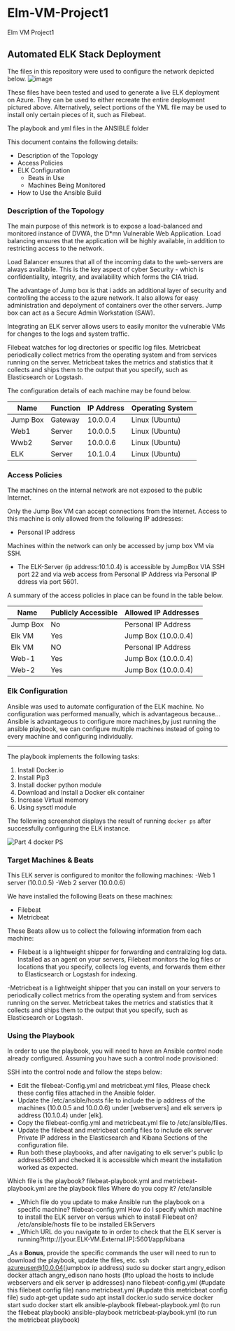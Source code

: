 # Elm-VM-Project1
Elm VM Project1

## Automated ELK Stack Deployment

The files in this repository were used to configure the network depicted below.
![image](https://user-images.githubusercontent.com/81688396/130365337-d12f55ac-7bf4-46ad-badc-531088bdb258.png)


These files have been tested and used to generate a live ELK deployment on Azure. They can be used to either recreate the entire deployment pictured above. Alternatively, select portions of the YML file may be used to install only certain pieces of it, such as Filebeat.

The playbook and yml files in the ANSIBLE folder 

This document contains the following details:
- Description of the Topology
- Access Policies
- ELK Configuration
  - Beats in Use
  - Machines Being Monitored
- How to Use the Ansible Build


### Description of the Topology

The main purpose of this network is to expose a load-balanced and monitored instance of DVWA, the D*mn Vulnerable Web Application.
Load balancing ensures that the application will be highly available, in addition to restricting access to the network.

Load Balancer ensures that all of the incoming data to the web-servers are always availabile. This is the key aspect of cyber Security - which is confidentiality, integrity, and availability which forms the CIA triad.

The advantage of Jump box is that i adds an additional layer of security and controlling the access to the azure network. It also allows for easy administration and depolyment of containers over the other servers. Jump box can act as a Secure Admin Workstation (SAW).

Integrating an ELK server allows users to easily monitor the vulnerable VMs for changes to the logs and system traffic.

Filebeat watches for log directories or specific log files.
Metricbeat periodically collect metrics from the operating system and from services running on the server. Metricbeat takes the metrics and statistics that it collects and ships them to the output that you specify, such as Elasticsearch or Logstash.

The configuration details of each machine may be found below.

| Name     | Function | IP Address | Operating System |
|----------|----------|------------|------------------|
| Jump Box | Gateway  | 10.0.0.4   | Linux (Ubuntu)   |
| Web1     | Server   | 10.0.0.5   | Linux (Ubuntu)   |
| Wwb2     | Server   | 10.0.0.6   | Linux (Ubuntu)   |  
| ELK      | Server   | 10.1.0.4   | Linux (Ubuntu)   |

### Access Policies

The machines on the internal network are not exposed to the public Internet. 

Only the Jump Box VM can accept connections from the Internet. Access to this machine is only allowed from the following IP addresses:
- Personal IP address

Machines within the network can only be accessed by jump box VM via SSH.
- The ELK-Server (ip address:10.1.0.4) is accessible by JumpBox VIA SSH port 22 and via web access from Personal IP Address via Personal IP ddress via port 5601.

A summary of the access policies in place can be found in the table below.

| Name     | Publicly Accessible | Allowed IP Addresses       |
|----------|---------------------|----------------------------|
| Jump Box | No                  | Personal IP Address        |
| Elk VM   | Yes                 | Jump Box (10.0.0.4)        |
| Elk VM   | NO                  | Personal IP Address        |         
| Web-1    | Yes                 | Jump Box (10.0.0.4)        |
| Web-2    | Yes                 | Jump Box (10.0.0.4)        |
    
### Elk Configuration

Ansible was used to automate configuration of the ELK machine. No configuration was performed manually, which is advantageous because...
Ansible is advantageous to configure more machines,by just running the ansible playbook, we can configure multiple machines instead of going to every machine and configuring individually.

--------------------------------------------------------------------------------------------------------------------------------------------
The playbook implements the following tasks:
1.  Install Docker.io
2.  Install Pip3 
3.  Install docker python module
4.  Download and Install a Docker elk container
5.  Increase Virtual memory
6.  Using sysctl module

The following screenshot displays the result of running `docker ps` after successfully configuring the ELK instance.

![Part 4 docker PS](https://user-images.githubusercontent.com/81688396/130627949-4deda706-c454-41ea-b1cc-4b09ee507ef5.PNG)

### Target Machines & Beats
This ELK server is configured to monitor the following machines:
-Web 1 server (10.0.0.5)
-Web 2 server (10.0.0.6)

We have installed the following Beats on these machines:
- Filebeat
- Metricbeat

These Beats allow us to collect the following information from each machine:
- Filebeat is a lightweight shipper for forwarding and centralizing log data. Installed as an agent on your servers, Filebeat monitors the log files or locations that you specify, collects log events,   and forwards them either to Elasticsearch or Logstash for indexing.

-Metricbeat is a lightweight shipper that you can install on your servers to periodically collect metrics from the operating system and from services running on the server. Metricbeat takes the metrics and statistics that it collects and ships them to the output that you specify, such as Elasticsearch or Logstash.

### Using the Playbook
In order to use the playbook, you will need to have an Ansible control node already configured. Assuming you have such a control node provisioned: 

SSH into the control node and follow the steps below:
- Edit the filebeat-Config.yml and metricbeat.yml files, Please check these config files attached in the Ansible folder.
- Update the /etc/ansible/hosts file to include the ip address of the machines (10.0.0.5 and 10.0.0.6) under [webservers] and elk servers ip address (10.1.0.4) under [elk].
- Copy the filebeat-config.yml and metricbeat.yml file to /etc/ansible/files.
- Update the filebeat and metricbeat config files to include elk server Private IP address in the Elasticsearch and Kibana Sections of the configuration file.
- Run both these playbooks, and after navigating to elk server's public Ip address:5601 and checked it is accessible which meant the installation worked as expected.

Which file is the playbook? filebeat-playbook.yml and metricbeat-playbook.yml are the playbook files Where do you copy it? /etc/ansible
- _Which file do you update to make Ansible run the playbook on a specific machine? filebeat-config.yml How do I specify which machine to install the ELK server on versus which to install Filebeat on? /etc/ansible/hosts file to be installed ElkServers
- _Which URL do you navigate to in order to check that the ELK server is running?http://[your.ELK-VM.External.IP]:5601/app/kibana

_As a **Bonus**, provide the specific commands the user will need to run to download the playbook, update the files, etc.
ssh azureuser@10.0.04(jumpbox ip address)
sudo su
docker start angry_edison
docker attach angry_edison
nano hosts (#to upload the hosts to include webservers and elk server ip addresses)
nano filebeat-config.yml (#update this filebeat config file)
nano metricbeat.yml (#update this metricbeat config file)
sudo apt-get update
sudo apt install docker.io
sudo service docker start
sudo docker start elk
ansible-playbook filebeat-playbook.yml (to run the filebeat playbook)
ansible-playbook metricbeat-playbook.yml (to run the metricbeat playbook)
